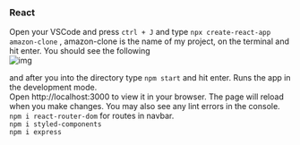 ### React

Open your VSCode and press `ctrl + J` and type `npx create-react-app amazon-clone` , amazon-clone is the name of my project, on the terminal and hit enter.
You should see the following </br>
![img](https://cdn.discordapp.com/attachments/947060629066354689/999316178239496352/unknown.png)

and after you into the directory type `npm start` and hit enter. Runs the app in the development mode.</br>
Open http://localhost:3000 to view it in your browser. The page will reload when you make changes. You may also see any lint errors in the console.</br>
`npm i react-router-dom` for routes in navbar.</br>
`npm i styled-components` </br>
`npm i express` </br>
